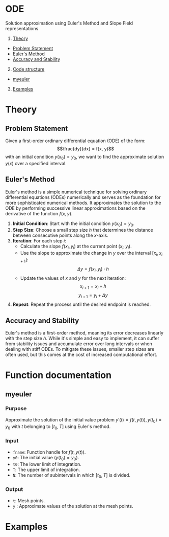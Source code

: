 # ODE
Solution approximation using Euler's Method and Slope Field representations

1. [Theory](#theory)

- [Problem Statement](#problem-statement)
- [Euler's Method](#eulers-method)
- [Accuracy and Stability](#accuracy-and-stability)
2. [Code structure](#code-structure)
- [myeuler](#myeuler)
3. [Examples](#examples)


# Theory

## Problem Statement

Given a first-order ordinary differential equation (ODE) of the form:
$$\frac{dy}{dx} = f(x, y)$$
with an initial condition $y(x_0) = y_0$, we want to find the approximate solution $y(x)$ over a specified interval.

## Euler's Method

Euler's method is a simple numerical technique for solving ordinary differential equations (ODEs) numerically and serves as the foundation for more sophisticated numerical methods.
It approximates the solution to the ODE by performing successive linear approximations based on the derivative of the function $f(x, y)$.

1. **Initial Condition**: Start with the initial condition $y(x_0) = y_0$.
2. **Step Size**: Choose a small step size $h$ that determines the distance between consecutive points along the $x$-axis.
3. **Iteration**: For each step $i$:
   - Calculate the slope $f(x_i, y_i)$ at the current point $(x_i, y_i)$.
   - Use the slope to approximate the change in $y$ over the interval $[x_i, x_{i+1}]$:
     $$\Delta y = f(x_i, y_i) \cdot h$$
   - Update the values of $x$ and $y$ for the next iteration:
     $$x_{i+1} = x_i + h$$
     $$y_{i+1} = y_i + \Delta y$$
4. **Repeat**: Repeat the process until the desired endpoint is reached.

## Accuracy and Stability

Euler's method is a first-order method, meaning its error decreases linearly with the step size $h$. While it's simple and easy to implement, it can suffer from stability issues and accumulate error over long intervals or when dealing with stiff ODEs. To mitigate these issues, smaller step sizes are often used, but this comes at the cost of increased computational effort.

# Function documentation

## myeuler

### Purpose
Approximate the solution of the initial value problem $y'(t)=f(t,y(t)), y(t_0)=y_0$ with $t$ belonging to $[t_0,T]$ using Euler's method.

### Input
- `fname`: Function handle for $f(t,y(t))$.
- `y0`: The initial value $(y(t_0)=y_0)$.
- `t0`: The lower limit of integration.
- `T`: The upper limit of integration.
- `N`: The number of subintervals in which $[t_0,T]$ is divided.

### Output
- `t`: Mesh points.
- `y` : Approximate values of the solution at the mesh points.

# Examples
